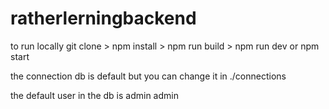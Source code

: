 # ratherlerningbackend

to run locally
git clone > npm install > npm run build > npm run dev or npm start

the connection db is default but you can change it in ./connections

the default user in the db is admin admin
